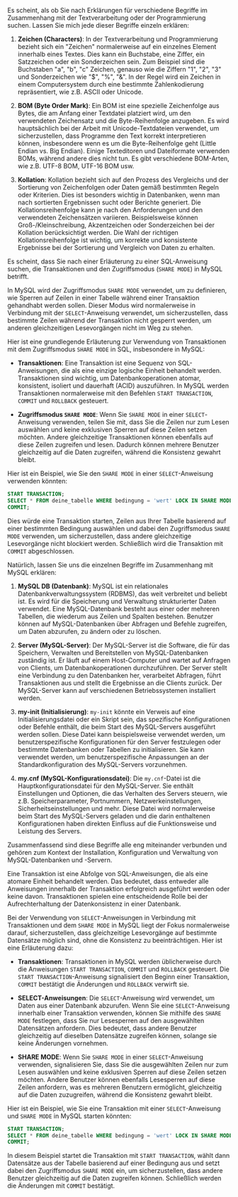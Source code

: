 Es scheint, als ob Sie nach Erklärungen für verschiedene Begriffe im Zusammenhang mit der Textverarbeitung oder der Programmierung suchen. Lassen Sie mich jede dieser Begriffe einzeln erklären:

1. **Zeichen (Characters)**: In der Textverarbeitung und Programmierung bezieht sich ein "Zeichen" normalerweise auf ein einzelnes Element innerhalb eines Textes. Dies kann ein Buchstabe, eine Ziffer, ein Satzzeichen oder ein Sonderzeichen sein. Zum Beispiel sind die Buchstaben "a", "b", "c" Zeichen, genauso wie die Ziffern "1", "2", "3" und Sonderzeichen wie "$", "%", "&". In der Regel wird ein Zeichen in einem Computersystem durch eine bestimmte Zahlenkodierung repräsentiert, wie z.B. ASCII oder Unicode.

2. **BOM (Byte Order Mark)**: Ein BOM ist eine spezielle Zeichenfolge aus Bytes, die am Anfang einer Textdatei platziert wird, um den verwendeten Zeichensatz und die Byte-Reihenfolge anzugeben. Es wird hauptsächlich bei der Arbeit mit Unicode-Textdateien verwendet, um sicherzustellen, dass Programme den Text korrekt interpretieren können, insbesondere wenn es um die Byte-Reihenfolge geht (Little Endian vs. Big Endian). Einige Texteditoren und Dateiformate verwenden BOMs, während andere dies nicht tun. Es gibt verschiedene BOM-Arten, wie z.B. UTF-8 BOM, UTF-16 BOM usw.

3. **Kollation**: Kollation bezieht sich auf den Prozess des Vergleichs und der Sortierung von Zeichenfolgen oder Daten gemäß bestimmten Regeln oder Kriterien. Dies ist besonders wichtig in Datenbanken, wenn man nach sortierten Ergebnissen sucht oder Berichte generiert. Die Kollationsreihenfolge kann je nach den Anforderungen und den verwendeten Zeichensätzen variieren. Beispielsweise können Groß-/Kleinschreibung, Akzentzeichen oder Sonderzeichen bei der Kollation berücksichtigt werden. Die Wahl der richtigen Kollationsreihenfolge ist wichtig, um korrekte und konsistente Ergebnisse bei der Sortierung und Vergleich von Daten zu erhalten.

Es scheint, dass Sie nach einer Erläuterung zu einer SQL-Anweisung suchen, die Transaktionen und den Zugriffsmodus (`SHARE MODE`) in MySQL betrifft.

In MySQL wird der Zugriffsmodus `SHARE MODE` verwendet, um zu definieren, wie Sperren auf Zeilen in einer Tabelle während einer Transaktion gehandhabt werden sollen. Dieser Modus wird normalerweise in Verbindung mit der `SELECT`-Anweisung verwendet, um sicherzustellen, dass bestimmte Zeilen während der Transaktion nicht gesperrt werden, um anderen gleichzeitigen Lesevorgängen nicht im Weg zu stehen.

Hier ist eine grundlegende Erläuterung zur Verwendung von Transaktionen mit dem Zugriffsmodus `SHARE MODE` in SQL, insbesondere in MySQL:

- **Transaktionen**: Eine Transaktion ist eine Sequenz von SQL-Anweisungen, die als eine einzige logische Einheit behandelt werden. Transaktionen sind wichtig, um Datenbankoperationen atomar, konsistent, isoliert und dauerhaft (ACID) auszuführen. In MySQL werden Transaktionen normalerweise mit den Befehlen `START TRANSACTION`, `COMMIT` und `ROLLBACK` gesteuert.

- **Zugriffsmodus `SHARE MODE`**: Wenn Sie `SHARE MODE` in einer `SELECT`-Anweisung verwenden, teilen Sie mit, dass Sie die Zeilen nur zum Lesen auswählen und keine exklusiven Sperren auf diese Zeilen setzen möchten. Andere gleichzeitige Transaktionen können ebenfalls auf diese Zeilen zugreifen und lesen. Dadurch können mehrere Benutzer gleichzeitig auf die Daten zugreifen, während die Konsistenz gewahrt bleibt.

Hier ist ein Beispiel, wie Sie den `SHARE MODE` in einer `SELECT`-Anweisung verwenden könnten:

```sql
START TRANSACTION;
SELECT * FROM deine_tabelle WHERE bedingung = 'wert' LOCK IN SHARE MODE;
COMMIT;
```

Dies würde eine Transaktion starten, Zeilen aus Ihrer Tabelle basierend auf einer bestimmten Bedingung auswählen und dabei den Zugriffsmodus `SHARE MODE` verwenden, um sicherzustellen, dass andere gleichzeitige Lesevorgänge nicht blockiert werden. Schließlich wird die Transaktion mit `COMMIT` abgeschlossen.

Natürlich, lassen Sie uns die einzelnen Begriffe im Zusammenhang mit MySQL erklären:

1. **MySQL DB (Datenbank)**: MySQL ist ein relationales Datenbankverwaltungssystem (RDBMS), das weit verbreitet und beliebt ist. Es wird für die Speicherung und Verwaltung strukturierter Daten verwendet. Eine MySQL-Datenbank besteht aus einer oder mehreren Tabellen, die wiederum aus Zeilen und Spalten bestehen. Benutzer können auf MySQL-Datenbanken über Abfragen und Befehle zugreifen, um Daten abzurufen, zu ändern oder zu löschen.

2. **Server (MySQL-Server)**: Der MySQL-Server ist die Software, die für das Speichern, Verwalten und Bereitstellen von MySQL-Datenbanken zuständig ist. Er läuft auf einem Host-Computer und wartet auf Anfragen von Clients, um Datenbankoperationen durchzuführen. Der Server stellt eine Verbindung zu den Datenbanken her, verarbeitet Abfragen, führt Transaktionen aus und stellt die Ergebnisse an die Clients zurück. Der MySQL-Server kann auf verschiedenen Betriebssystemen installiert werden.

3. **my-init (Initialisierung)**: `my-init` könnte ein Verweis auf eine Initialisierungsdatei oder ein Skript sein, das spezifische Konfigurationen oder Befehle enthält, die beim Start des MySQL-Servers ausgeführt werden sollen. Diese Datei kann beispielsweise verwendet werden, um benutzerspezifische Konfigurationen für den Server festzulegen oder bestimmte Datenbanken oder Tabellen zu initialisieren. Sie kann verwendet werden, um benutzerspezifische Anpassungen an der Standardkonfiguration des MySQL-Servers vorzunehmen.

4. **my.cnf (MySQL-Konfigurationsdatei)**: Die `my.cnf`-Datei ist die Hauptkonfigurationsdatei für den MySQL-Server. Sie enthält Einstellungen und Optionen, die das Verhalten des Servers steuern, wie z.B. Speicherparameter, Portnummern, Netzwerkeinstellungen, Sicherheitseinstellungen und mehr. Diese Datei wird normalerweise beim Start des MySQL-Servers geladen und die darin enthaltenen Konfigurationen haben direkten Einfluss auf die Funktionsweise und Leistung des Servers.

Zusammenfassend sind diese Begriffe alle eng miteinander verbunden und gehören zum Kontext der Installation, Konfiguration und Verwaltung von MySQL-Datenbanken und -Servern.

Eine Transaktion ist eine Abfolge von SQL-Anweisungen, die als eine atomare Einheit behandelt werden. Das bedeutet, dass entweder alle Anweisungen innerhalb der Transaktion erfolgreich ausgeführt werden oder keine davon. Transaktionen spielen eine entscheidende Rolle bei der Aufrechterhaltung der Datenkonsistenz in einer Datenbank.

Bei der Verwendung von `SELECT`-Anweisungen in Verbindung mit Transaktionen und dem `SHARE MODE` in MySQL liegt der Fokus normalerweise darauf, sicherzustellen, dass gleichzeitige Lesevorgänge auf bestimmte Datensätze möglich sind, ohne die Konsistenz zu beeinträchtigen. Hier ist eine Erläuterung dazu:

- **Transaktionen**: Transaktionen in MySQL werden üblicherweise durch die Anweisungen `START TRANSACTION`, `COMMIT` und `ROLLBACK` gesteuert. Die `START TRANSACTION`-Anweisung signalisiert den Beginn einer Transaktion, `COMMIT` bestätigt die Änderungen und `ROLLBACK` verwirft sie.

- **SELECT-Anweisungen**: Die `SELECT`-Anweisung wird verwendet, um Daten aus einer Datenbank abzurufen. Wenn Sie eine `SELECT`-Anweisung innerhalb einer Transaktion verwenden, können Sie mithilfe des `SHARE MODE` festlegen, dass Sie nur Lesesperren auf den ausgewählten Datensätzen anfordern. Dies bedeutet, dass andere Benutzer gleichzeitig auf dieselben Datensätze zugreifen können, solange sie keine Änderungen vornehmen.

- **SHARE MODE**: Wenn Sie `SHARE MODE` in einer `SELECT`-Anweisung verwenden, signalisieren Sie, dass Sie die ausgewählten Zeilen nur zum Lesen auswählen und keine exklusiven Sperren auf diese Zeilen setzen möchten. Andere Benutzer können ebenfalls Lesesperren auf diese Zeilen anfordern, was es mehreren Benutzern ermöglicht, gleichzeitig auf die Daten zuzugreifen, während die Konsistenz gewahrt bleibt.

Hier ist ein Beispiel, wie Sie eine Transaktion mit einer `SELECT`-Anweisung und `SHARE MODE` in MySQL starten könnten:

```sql
START TRANSACTION;
SELECT * FROM deine_tabelle WHERE bedingung = 'wert' LOCK IN SHARE MODE;
COMMIT;
```

In diesem Beispiel startet die Transaktion mit `START TRANSACTION`, wählt dann Datensätze aus der Tabelle basierend auf einer Bedingung aus und setzt dabei den Zugriffsmodus `SHARE MODE` ein, um sicherzustellen, dass andere Benutzer gleichzeitig auf die Daten zugreifen können. Schließlich werden die Änderungen mit `COMMIT` bestätigt.
